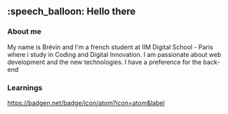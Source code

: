 <h2>:speech_balloon: Hello there </h2>


<h3>About me</h3>
<p>My name is Brévin and I'm a french student at IIM Digital School - Paris where i study in Coding and Digital Innovation.
I am passionate about web development and the new technologies.
I have a preference for the back-end </p>

<h3>Learnings</h3>


https://badgen.net/badge/icon/atom?icon=atom&label

    

